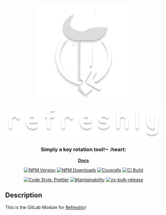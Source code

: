 <h2 align="center">
  <div>
    <a href="https://github.com/rain-cafe/refreshly">
      <img height="300px" src="https://raw.githubusercontent.com/rain-cafe/logos/main/refreshly/logo.png?sanitize=true">
      <br>
      <br>
      <img height="100px" src="https://raw.githubusercontent.com/rain-cafe/logos/main/refreshly/refreshly.png?sanitize=true">
    </a>
  </div>
</h2>

<h3 align="center">
  Simply a key rotation tool!~ :heart:
</h3>

<p align="center">
	<strong>
		<a href="https://refreshly.gitbook.io">Docs</a>
	</strong>
</p>

<div align="center">

[![NPM Version][npm-version-image]][npm-url]
[![NPM Downloads][npm-downloads-image]][npm-url]
[![Coveralls][coveralls-image]][coveralls-url]
[![CI Build][github-actions-image]][github-actions-url]

[![Code Style: Prettier][code-style-image]][code-style-url]
[![Maintainability][maintainability-image]][maintainability-url]
[![zx-bulk-release][zx-bulk-release-image]][zx-bulk-release-url]

</div>

## Description

This is the GitLab Module for [Refreshly](https://github.com/rain-cafe/refreshly)!

[npm-version-image]: https://img.shields.io/npm/v/@refreshly/gitlab.svg
[npm-downloads-image]: https://img.shields.io/npm/dm/@refreshly/gitlab.svg
[npm-url]: https://npmjs.org/package/@refreshly/gitlab
[github-actions-image]: https://img.shields.io/github/actions/workflow/status/rain-cafe/refreshly/ci.yml?event=push&style=flat
[github-actions-url]: https://github.com/rain-cafe/refreshly/actions/workflows/ci.yml
[coveralls-image]: https://img.shields.io/coveralls/rain-cafe/refreshly.svg
[coveralls-url]: https://coveralls.io/github/rain-cafe/refreshly?branch=main
[code-style-image]: https://img.shields.io/badge/code%20style-prettier-ff69b4.svg
[code-style-url]: https://prettier.io
[maintainability-image]: https://img.shields.io/codeclimate/maintainability/rain-cafe/refreshly
[maintainability-url]: https://codeclimate.com/github/rain-cafe/refreshly/maintainability
[zx-bulk-release-url]: https://github.com/semrel-extra/zx-bulk-release
[zx-bulk-release-image]: https://img.shields.io/badge/%F0%9F%93%A6%F0%9F%9A%80-zx--bulk--release-e10079
